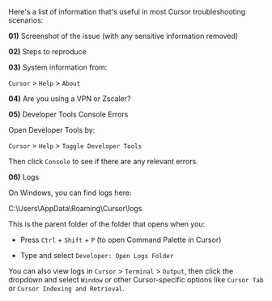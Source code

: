 Here's a list of information that's useful in most Cursor troubleshooting scenarios:

**01)** Screenshot of the issue (with any sensitive information removed)

**02)** Steps to reproduce

**03)** System information from:

`Cursor` > `Help` > `About`

**04)** Are you using a VPN or Zscaler?

**05)** Developer Tools Console Errors

Open Developer Tools by:

`Cursor` > `Help` > `Toggle Developer Tools`

Then click `Console` to see if there are any relevant errors.

**06)** Logs

On Windows, you can find logs here:

C:\Users\AppData\Roaming\Cursor\logs

This is the parent folder of the folder that opens when you:

- Press `Ctrl` + `Shift` + `P` (to open Command Palette in Cursor)

- Type and select `Developer: Open Logs Folder`

You can also view logs in `Cursor` > `Terminal` > `Output`, then click the dropdown and select `Window` or other Cursor-specific options like `Cursor Tab` or `Cursor Indexing and Retrieval`.
